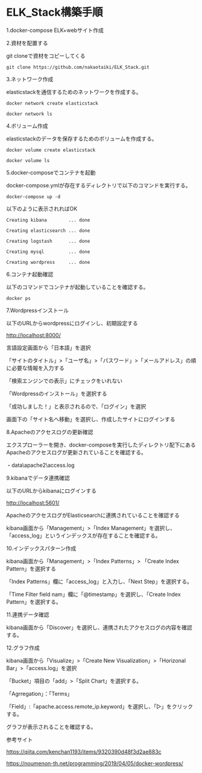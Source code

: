 # ELK_Stack構築手順
1.docker-compose ELK+webサイト作成

2.資材を配置する

git cloneで資材をコピーしてくる

```
git clone https://github.com/nakaotaiki/ELK_Stack.git
```

3.ネットワーク作成

elasticstackを通信するためのネットワークを作成する。

```
docker network create elasticstack
```
```
docker network ls
```


4.ボリューム作成

elasticstackのデータを保存するためのボリュームを作成する。

```
docker volume create elasticstack
```

```
docker volume ls
```


5.docker-composeでコンテナを起動

docker-compose.ymlが存在するディレクトリで以下のコマンドを実行する。

```
docker-compose up -d
```

以下のように表示されればOK

```
Creating kibana        ... done

Creating elasticsearch ... done

Creating logstash      ... done

Creating mysql         ... done

Creating wordpress     ... done
```

6.コンテナ起動確認

以下のコマンドでコンテナが起動していることを確認する。

```
docker ps
```

7.Wordpressインストール

以下のURLからwordpressにログインし、初期設定する

<http://localhost:8000/>

言語設定画面から「日本語」を選択

「サイトのタイトル」>「ユーザ名」>「パスワード」>「メールアドレス」の順に必要な情報を入力する

「検索エンジンでの表示」にチェックをいれない

「Wordpressのインストール」を選択する

「成功しました！」と表示されるので、「ログイン」を選択

画面下の「サイト名へ移動」を選択し、作成したサイトにログインする

8.Apacheのアクセスログの更新確認

エクスプローラーを開き、docker-composeを実行したディレクトリ配下にあるApacheのアクセスログが更新されていることを確認する。

・data\apache2\access.log

9.kibanaでデータ連携確認

以下のURLからkibanaにログインする

<http://localhost:5601/>

ApacheのアクセスログがElasticsearchに連携されていることを確認する

kibana画面から「Management」>「Index Management」を選択し、「access\_log」というインデックスが存在することを確認する。

10.インデックスパターン作成

kibana画面から「Management」>「Index Patterns」> 「Create Index Pattern」を選択する

「Index Patterns」欄に「access\_log」と入力し、「Next Step」を選択する。

「Time Filter field nam」欄に「@timestamp」を選択し、「Create Index Pattern」を選択する。

11.連携データ確認

kibana画面から「Discover」を選択し、連携されたアクセスログの内容を確認する。

12.グラフ作成

kibana画面から「Visualize」>「Create New Visualization」>「Horizonal Bar」>「access.log」を選択

「Bucket」項目の「add」>「Split Chart」を選択する。

「Agrregation」：「Terms」

「Field」:「apache.access.remote\_ip.keyword」を選択し、「▷」をクリックする。

グラフが表示されることを確認する。


参考サイト

https://qiita.com/kenchan1193/items/9320390d48f3d2ae883c

https://noumenon-th.net/programming/2019/04/05/docker-wordpress/

